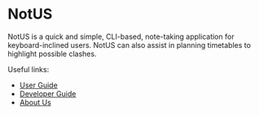 # NotUS

NotUS is a quick and simple, CLI-based, note-taking application for keyboard-inclined users. NotUS can also assist in planning timetables to highlight possible clashes.

Useful links:
* [User Guide](UserGuide.md)
* [Developer Guide](DeveloperGuide.md)
* [About Us](AboutUs.md)
